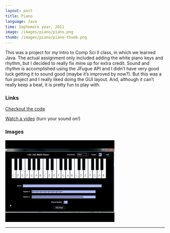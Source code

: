 ```yaml
---
layout: post
title: Piano
language: Java
time: Sophomore year, 2011
image: /images/piano/piano.png
thumb: /images/piano/piano-thumb.png
---
```


This was a project for my Intro to Comp Sci II class, in which we learned Java. The actual assignment only included adding the white piano keys and rhythm, but I decided to really fix mine up for extra credit. Sound and rhythm is accomplished using the JFugue API and I didn’t have very good luck getting it to sound good (maybe it’s improved by now?). But this was a fun project and I really liked doing the GUI layout. And, although it can’t really keep a beat, it is pretty fun to play with.

<h3>Links</h3>
<a href="https://github.com/meredithmmyers/MIDIPiano" target="_blank">Checkout the code</a>

<a href="http://www.youtube.com/watch?v=TVCs60ifXDM" target="_blank">Watch a video</a> (turn your sound on!)

<h3>Images</h3>
<a href="/images/piano/piano.png" target="_blank"><img src="/images/piano/piano-thumb.png" alt="Piano"></a>

-----